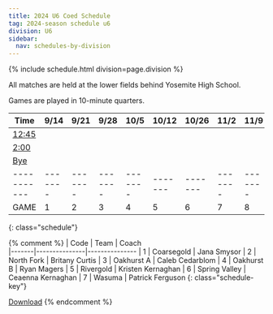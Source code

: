 ```yaml
---
title: 2024 U6 Coed Schedule
tag: 2024-season schedule u6
division: U6
sidebar:
  nav: schedules-by-division
---
```


{% include schedule.html division=page.division %}

All matches are held at the lower fields behind Yosemite High School.

Games are played in 10-minute quarters.

| Time      | 9/14  | 9/21  | 9/28  | 10/5  | 10/12 | 10/26 | 11/2  | 11/9 | 11/16
|---------------|-------|-------|-------|-------|-------|-------|-------|-------|-------
| <u>12:45</u> |
| <u>2:00</u> |
| <u>Bye</u>  |
|-----------|-------|-------|-------|-------|-------|-------|-------|-------|-------
| GAME      | 1     | 2     | 3     | 4     | 5     | 6     | 7     | 8     | 9
{: class="schedule"}


{% comment %}
| Code  | Team          | Coach                         
|-------|---------------|---------------
| 1		|	Coarsegold		|	Jana Smysor
| 2		|	North Fork		|	Britany Curtis
| 3		|	Oakhurst A		|	Caleb Cedarblom
| 4		|	Oakhurst B		|	Ryan Magers
| 5		|	Rivergold		|	Kristen Kernaghan
| 6		|	Spring Valley	|	Ceaenna Kernaghan
| 7		|	Wasuma			|	Patrick Ferguson
{: class="schedule-key"}

[Download](/schedules/2024/MAYSL-2024-U6-coed.pdf)
{% endcomment %}
